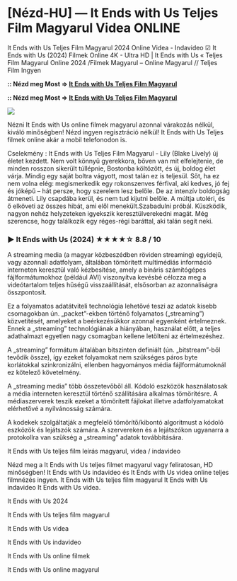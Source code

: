 # [Nézd-HU] — It Ends with Us Teljes Film Magyarul Videa ONLINE

It Ends with Us Teljes Film Magyarul 2024 Online Videa - Indavideo ☑ It Ends with Us (2024) Filmek Online 4K - Ultra HD | It Ends with Us « Teljes Film Magyarul Online 2024 /Filmek Magyarul – Online Magyarul // Teljes Film Ingyen

**:: Nézd meg Most => [It Ends with Us Teljes Film Magyarul](https://popcorn-tv.online/hu/movie/1079091/it-ends-with-us)**

**:: Nézd meg Most => [It Ends with Us Teljes Film Magyarul](https://popcorn-tv.online/hu/movie/1079091/it-ends-with-us)**

<img src="[https://www.avforums.com/styles/avf/editorial/block//16ee2b03fd82c19df0c791307ba118a5_3x3.jpg](https://assets-in.bmscdn.com/iedb/movies/images/mobile/listing/medium/it-ends-with-us-et00398533-1720009408.jpg)">

Nézni It Ends with Us online filmek magyarul azonnal várakozás nélkül, kiváló minőségben! Nézd ingyen regisztráció nélkül! It Ends with Us Teljes filmek online akár a mobil telefonodon is.

Cselekmény : It Ends with Us Teljes Film Magyarul - Lily (Blake Lively) új életet kezdett. Nem volt könnyű gyerekkora, bőven van mit elfelejtenie, de minden rosszon sikerült túllépnie, Bostonba költözött, és új, boldog élet várja. Mindig egy saját boltra vágyott, most talán ez is teljesül. Sőt, ha ez nem volna elég: megismerkedik egy rokonszenves férfival, aki kedves, jó fej és jóképű – hát persze, hogy szerelem lesz belőle. De az intenzív boldogság átmeneti. Lily csapdába kerül, és nem tud kijutni belőle. A múltja utoléri, és ő elköveti az összes hibát, ami elől menekült.Szabadulni próbál. Küszködik, nagyon nehéz helyzeteken igyekszik keresztülverekedni magát. Még szerencse, hogy találkozik egy réges-régi baráttal, aki talán segít neki.

### ▶️ It Ends with Us (2024) ★★★★☆ 8.8 / 10

A streaming media (a magyar közbeszédben röviden streaming) egyidejű, vagy azonnali adatfolyam, általában tömörített multimédiás információ interneten keresztül való kézbesítése, amely a bináris számítógépes fájlformátumokhoz (például AVI) viszonyítva kevésbé célozza meg a videótartalom teljes hűségű visszaállítását, elsősorban az azonnaliságra összpontosít.

Ez a folyamatos adatátviteli technológia lehetővé teszi az adatok kisebb csomagokban ún. „packet”-ekben történő folyamatos („streaming”) közvetítését, amelyeket a beérkezésükkor azonnal egyenként értelmeznek. Ennek a „streaming” technológiának a hiányában, használat előtt, a teljes adathalmazt egyetlen nagy csomagban kellene letölteni az értelmezéshez.

A „streaming” formátum általában bitszinten definiált (ún. „bitstream”-ből tevődik össze), így ezeket folyamokat nem szükséges páros byte korlátokkal szinkronizálni, ellenben hagyományos média fájlformátumoknál ez kötelező követelmény.

A „streaming media” több összetevőből áll. Kódoló eszközök használatosak a média interneten keresztül történő szállítására alkalmas tömörítésre. A médiaszerverek teszik ezeket a tömörített fájlokat illetve adatfolyamatokat elérhetővé a nyilvánosság számára.

A kodekek szolgáltatják a megfelelő tömörítő/kibontó algoritmust a kódoló eszközök és lejátszók számára. A szervereken és a lejátszókon ugyanarra a protokollra van szükség a „streaming” adatok továbbítására.

It Ends with Us teljes film leírás magyarul, videa / indavideo

Nézd meg a It Ends with Us teljes filmet magyarul vagy feliratosan, HD minőségben! It Ends with Us indavideo és It Ends with Us videa online teljes filmnézés ingyen. It Ends with Us teljes film magyarul It Ends with Us indavideo It Ends with Us videa.

It Ends with Us 2024

It Ends with Us teljes film magyarul

It Ends with Us videa

It Ends with Us indavideo

It Ends with Us online filmek

It Ends with Us online magyarul
